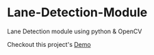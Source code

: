 # Lane-Detection-Module
Lane Detection module using python &amp; OpenCV

Checkout this project's [Demo](https://sidiqj.github.io/laneDetection.html#work)
